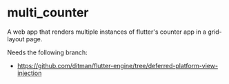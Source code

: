 # multi_counter

A web app that renders multiple instances
of flutter's counter app in a grid-layout
page.

Needs the following branch:

* https://github.com/ditman/flutter-engine/tree/deferred-platform-view-injection
